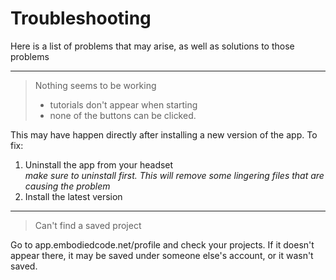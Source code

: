 # Troubleshooting

Here is a list of problems that may arise, as well as solutions to those problems

---

> Nothing seems to be working
> - tutorials don't appear when starting
> - none of the buttons can be clicked.

This may have happen directly after installing a new version of the app. To fix:
1. Uninstall the app from your headset <br> *make sure to uninstall first. This will remove some lingering files that are causing the problem*
2. Install the latest version

---

> Can't find a saved project

Go to app.embodiedcode.net/profile and check your projects. If it doesn't appear there, it may be saved under someone else's account, or it wasn't saved.
